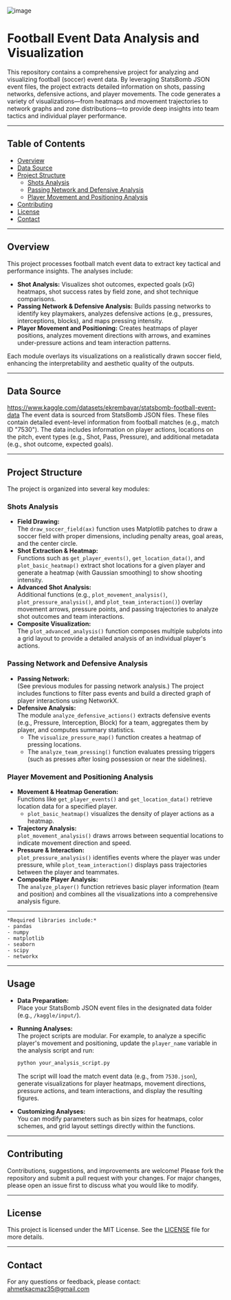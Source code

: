 ![image](https://github.com/user-attachments/assets/353730df-cb05-4407-9ccb-a908588eceb2)

# Football Event Data Analysis and Visualization

This repository contains a comprehensive project for analyzing and visualizing football (soccer) event data. By leveraging StatsBomb JSON event files, the project extracts detailed information on shots, passing networks, defensive actions, and player movements. The code generates a variety of visualizations—from heatmaps and movement trajectories to network graphs and zone distributions—to provide deep insights into team tactics and individual player performance.

---

## Table of Contents

- [Overview](#overview)
- [Data Source](#data-source)
- [Project Structure](#project-structure)
  - [Shots Analysis](#shots-analysis)
  - [Passing Network and Defensive Analysis](#passing-network-and-defensive-analysis)
  - [Player Movement and Positioning Analysis](#player-movement-and-positioning-analysis)
- [Contributing](#contributing)
- [License](#license)
- [Contact](#contact)

---

## Overview

This project processes football match event data to extract key tactical and performance insights. The analyses include:
- **Shot Analysis:** Visualizes shot outcomes, expected goals (xG) heatmaps, shot success rates by field zone, and shot technique comparisons.
- **Passing Network & Defensive Analysis:** Builds passing networks to identify key playmakers, analyzes defensive actions (e.g., pressures, interceptions, blocks), and maps pressing intensity.
- **Player Movement and Positioning:** Creates heatmaps of player positions, analyzes movement directions with arrows, and examines under-pressure actions and team interaction patterns.

Each module overlays its visualizations on a realistically drawn soccer field, enhancing the interpretability and aesthetic quality of the outputs.

---

## Data Source
https://www.kaggle.com/datasets/ekrembayar/statsbomb-football-event-data
The event data is sourced from StatsBomb JSON files. These files contain detailed event-level information from football matches (e.g., match ID "7530"). The data includes information on player actions, locations on the pitch, event types (e.g., Shot, Pass, Pressure), and additional metadata (e.g., shot outcome, expected goals).

---

## Project Structure

The project is organized into several key modules:

### Shots Analysis

- **Field Drawing:**  
  The `draw_soccer_field(ax)` function uses Matplotlib patches to draw a soccer field with proper dimensions, including penalty areas, goal areas, and the center circle.  
- **Shot Extraction & Heatmap:**  
  Functions such as `get_player_events()`, `get_location_data()`, and `plot_basic_heatmap()` extract shot locations for a given player and generate a heatmap (with Gaussian smoothing) to show shooting intensity.
- **Advanced Shot Analysis:**  
  Additional functions (e.g., `plot_movement_analysis()`, `plot_pressure_analysis()`, and `plot_team_interaction()`) overlay movement arrows, pressure points, and passing trajectories to analyze shot outcomes and team interactions.
- **Composite Visualization:**  
  The `plot_advanced_analysis()` function composes multiple subplots into a grid layout to provide a detailed analysis of an individual player's actions.

### Passing Network and Defensive Analysis

- **Passing Network:**  
  (See previous modules for passing network analysis.) The project includes functions to filter pass events and build a directed graph of player interactions using NetworkX.
- **Defensive Analysis:**  
  The module `analyze_defensive_actions()` extracts defensive events (e.g., Pressure, Interception, Block) for a team, aggregates them by player, and computes summary statistics.  
  - The `visualize_pressure_map()` function creates a heatmap of pressing locations.
  - The `analyze_team_pressing()` function evaluates pressing triggers (such as presses after losing possession or near the sidelines).

### Player Movement and Positioning Analysis

- **Movement & Heatmap Generation:**  
  Functions like `get_player_events()` and `get_location_data()` retrieve location data for a specified player.  
  - `plot_basic_heatmap()` visualizes the density of player actions as a heatmap.
- **Trajectory Analysis:**  
  `plot_movement_analysis()` draws arrows between sequential locations to indicate movement direction and speed.
- **Pressure & Interaction:**  
  `plot_pressure_analysis()` identifies events where the player was under pressure, while `plot_team_interaction()` displays pass trajectories between the player and teammates.
- **Composite Player Analysis:**  
  The `analyze_player()` function retrieves basic player information (team and position) and combines all the visualizations into a comprehensive analysis figure.

---
    *Required libraries include:*  
    - pandas  
    - numpy  
    - matplotlib  
    - seaborn  
    - scipy  
    - networkx

---

## Usage

- **Data Preparation:**  
  Place your StatsBomb JSON event files in the designated data folder (e.g., `/kaggle/input/`).

- **Running Analyses:**  
  The project scripts are modular. For example, to analyze a specific player's movement and positioning, update the `player_name` variable in the analysis script and run:

    ```bash
    python your_analysis_script.py
    ```

  The script will load the match event data (e.g., from `7530.json`), generate visualizations for player heatmaps, movement directions, pressure actions, and team interactions, and display the resulting figures.

- **Customizing Analyses:**  
  You can modify parameters such as bin sizes for heatmaps, color schemes, and grid layout settings directly within the functions.

---

## Contributing

Contributions, suggestions, and improvements are welcome! Please fork the repository and submit a pull request with your changes. For major changes, please open an issue first to discuss what you would like to modify.

---

## License

This project is licensed under the MIT License. See the [LICENSE](LICENSE) file for more details.

---

## Contact

For any questions or feedback, please contact:
ahmetkacmaz35@gmail.com

